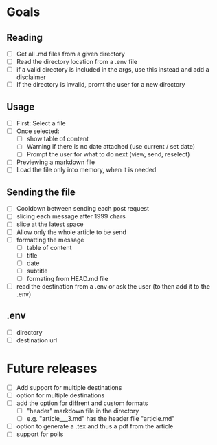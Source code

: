 # Goals
## Reading
- [ ] Get all .md files from a given directory
- [ ] Read the directory location from a .env file
- [ ] if a valid directory is included in the args, use this instead and add a disclaimer
- [ ] If the directory is invalid, promt the user for a new directory

## Usage
- [ ] First: Select a file
- [ ] Once selected: 
  - [ ] show table of content
  - [ ] Warning if there is no date attached (use current / set date)
  - [ ] Prompt the user for what to do next (view, send, reselect)
- [ ] Previewing a markdown file
- [ ] Load the file only into memory, when it is needed

## Sending the file
- [ ] Cooldown between sending each post request
- [ ] slicing each message after 1999 chars
- [ ] slice at the latest space
- [ ] Allow only the whole article to be send
- [ ] formatting the message
  - [ ] table of content
  - [ ] title
  - [ ] date
  - [ ] subtitle
  - [ ] formating from HEAD.md file
- [ ] read the destination from a .env or ask the user (to then add it to the .env)

## .env
- [ ] directory
- [ ] destination url

# Future releases
- [ ] Add support for multiple destinations
- [ ] option for multiple destinations
- [ ] add the option for diffrent and custom formats 
  - [ ] "header" markdown file in the directory
  - [ ] e.g. "article___3.md" has the header file "article.md"
- [ ] option to generate a .tex and thus a pdf from the article
- [ ] support for polls

